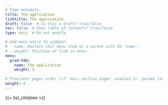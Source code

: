 ```yaml
---
# Page metadata.
title: The application
linktitle: The application
draft: false  # Is this a draft? true/false
toc: false  # Show table of contents? true/false
type: docs  # Do not modify.

# Add menu entry to sidebar.
# - name: Declare this menu item as a parent with ID `name`.
# - weight: Position of link in menu.
menu:
  grad-FAQ:
    name: The application
    weight: 4
    
# Prev/next pager order (if `docs_section_pager` enabled in `params.toml`)
weight: 4
---
```


{{< list_children >}}
